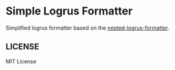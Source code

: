 # Simple Logrus Formatter

Simplified logrus formatter based on the [nested-logrus-formatter](https://github.com/antonfisher/nested-logrus-formatter).

## LICENSE

MIT License
